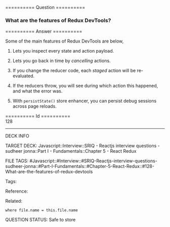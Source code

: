 ========== Question ==========  

### What are the features of Redux DevTools?  

========== Answer ==========  

Some of the main features of Redux DevTools are below,

1.  Lets you inspect every state and action payload.

2.  Lets you go back in time by _cancelling_ actions.

3.  If you change the reducer code, each _staged_ action will be re-evaluated.

4.  If the reducers throw, you will see during which action this happened, and what the error was.

5.  With `persistState()` store enhancer, you can persist debug sessions across page reloads.

========== Id ==========  
128

---

DECK INFO

TARGET DECK: Javascript::Interview::SRIQ - Reactjs interview questions - sudheer jonna::Part I - Fundamentals::Chapter 5 - React Redux

FILE TAGS: #Javascript::#Interview::#SRIQ-Reactjs-interview-questions-sudheer-jonna::#Part-I-Fundamentals::#Chapter-5-React-Redux::#128-What-are-the-features-of-redux-devtools

Tags:

Reference:

Related:

```dataview
where file.name = this.file.name
```
QUESTION STATUS: Safe to store

